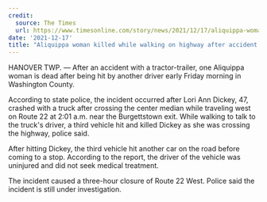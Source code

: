 ```yaml
---
credit:
  source: The Times
  url: https://www.timesonline.com/story/news/2021/12/17/aliquippa-woman-killed-while-walking-highway-after-accident-route-22/8939455002/
date: '2021-12-17'
title: "Aliquippa woman killed while walking on highway after accident on Route 22"
---
```

HANOVER TWP. — After an accident with a tractor-trailer, one Aliquippa woman is dead after being hit by another driver early Friday morning in Washington County.

According to state police, the incident occurred after Lori Ann Dickey, 47, crashed with a truck after crossing the center median while traveling west on Route 22 at 2:01 a.m. near the Burgettstown exit. While walking to talk to the truck's driver, a third vehicle hit and killed Dickey as she was crossing the highway, police said.

After hitting Dickey, the third vehicle hit another car on the road before coming to a stop. According to the report, the driver of the vehicle was uninjured and did not seek medical treatment.

The incident caused a three-hour closure of Route 22 West. Police said the incident is still under investigation.
